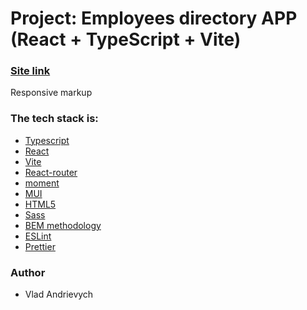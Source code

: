 # Project: Employees directory APP (React + TypeScript + Vite)

### [Site link](https://guileless-kangaroo-974ef8.netlify.app)

Responsive markup

### The tech stack is:

- [Typescript](https://www.typescriptlang.org/) 
- [React](https://react.dev/) 
- [Vite](https://vite.dev/)
- [React-router](https://reactrouter.com/)
- [moment](https://momentjs.com/)
- [MUI](https://mui.com/) 
- [HTML5](https://en.wikipedia.org/wiki/HTML5)
- [Sass](https://sass-lang.com/) 
- [BEM methodology](https://en.bem.info/methodology/) 
- [ESLint](https://eslint.org/) 
- [Prettier](https://prettier.io/) 


### Author
- Vlad Andrievych
